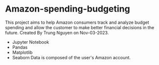 # Amazon-spending-budgeting
This project aims to help Amazon consumers track and analyze budget spending and allow the customer to make better financial decisions in the future. Created By Trung Nguyen on Nov-03-2023.
* Jupyter Notebook
* Pandas
* Matplotlib
* Seaborn
Data is composed of the user's Amazon account.
